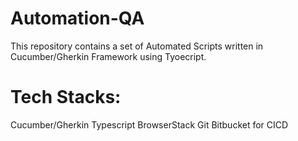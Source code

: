 # Automation-QA
This repository contains a set of Automated Scripts written in Cucumber/Gherkin Framework using Tyoecript.

# Tech Stacks:
Cucumber/Gherkin
Typescript
BrowserStack
Git Bitbucket for CICD
